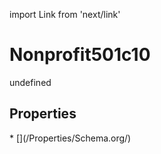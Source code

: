 import Link from 'next/link'
# Nonprofit501c10

undefined

## Properties

<Grid>
* [](/Properties/Schema.org/)

</Grid>

